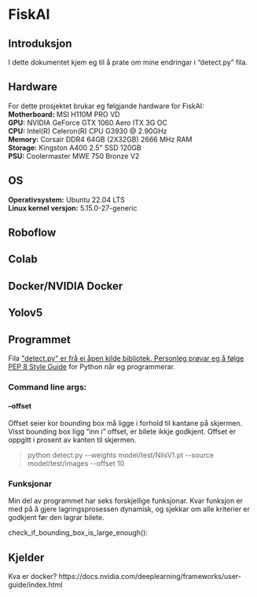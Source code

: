 <h1>FiskAI</h1>

<h2>Introduksjon</h2>
<p>I dette dokumentet kjem eg til å prate om mine endringar i “detect.py” fila.</p>

<h2>Hardware</h2>
<p>For dette prosjektet brukar eg følgjande hardware for FiskAI:<br>
<strong>Motherboard:</strong> MSI H110M PRO VD<br>
<strong>GPU:</strong> NVIDIA GeForce GTX 1060 Aero ITX 3G OC<br>
<strong>CPU:</strong> Intel(R) Celeron(R) CPU G3930 @ 2.90GHz<br>
<strong>Memory:</strong> Corsair DDR4 64GB (2X32GB) 2666 MHz RAM<br>
<strong>Storage:</strong> Kingston A400 2.5" SSD 120GB<br>
<strong>PSU:</strong> Coolermaster MWE 750 Bronze V2</p>

<h2>OS</h2>
<p><strong>Operativsystem:</strong> Ubuntu 22.04 LTS<br>
<strong>Linux kernel versjon:</strong> 5.15.0-27-generic</p>

<h2>Roboflow</h2>

<h2>Colab</h2>

<h2>Docker/NVIDIA Docker</h2>
<p> </p>
<h2>Yolov5</h2>

<h2>Programmet</h2>
<p>Fila <a href="https://github.com/ultralytics/yolov5/blob/master/detect.py" target="_blank">"detect.py" er frå ei åpen kilde bibliotek. Personleg prøvar eg å følge <a href="https://peps.python.org/pep-0008/" target="_blank">PEP 8 Style Guide</a> for Python når eg programmerar.</p>

<h3>Command line args:</h3>


<h4>–offset</h4>
<p>Offset seier kor bounding box må ligge i forhold til kantane på skjermen. Visst bounding box ligg “inn i” offset, er bilete ikkje godkjent. Offset er oppgitt i prosent av kanten til skjermen.</p>

> python detect.py --weights model/test/NilsV1.pt --source model/test/images --offset 10

<h3>Funksjonar</h3>
<p>Min del av programmet har seks forskjellige funksjonar. Kvar funksjon er med på å gjere lagringsprosessen dynamisk, og sjekkar om alle kriterier er godkjent før den lagrar bilete.</p>

</h4>check_if_bounding_box_is_large_enough():</h4>



<h2>Kjelder</h2>
Kva er docker?
https://docs.nvidia.com/deeplearning/frameworks/user-guide/index.html
